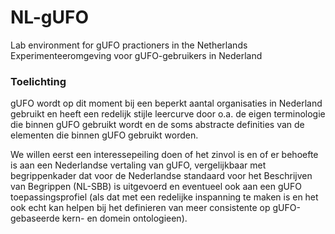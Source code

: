 # NL-gUFO

Lab environment for gUFO practioners in the Netherlands<br>
Experimenteeromgeving voor gUFO-gebruikers in Nederland

### Toelichting

gUFO wordt op dit moment bij een beperkt aantal organisaties in Nederland gebruikt en heeft een redelijk stijle leercurve door o.a. de eigen terminologie die binnen gUFO gebruikt wordt en de soms abstracte definities van de elementen die binnen gUFO gebruikt worden.

We willen eerst een interessepeiling doen of het zinvol is en of er behoefte is aan een Nederlandse vertaling van gUFO, vergelijkbaar met begrippenkader dat voor de Nederlandse standaard voor het Beschrijven van Begrippen (NL-SBB) is uitgevoerd en eventueel ook aan een gUFO toepassingsprofiel (als dat met een redelijke inspanning te maken is en het ook echt kan helpen bij het definieren van meer consistente op gUFO-gebaseerde kern- en domein ontologieen).


